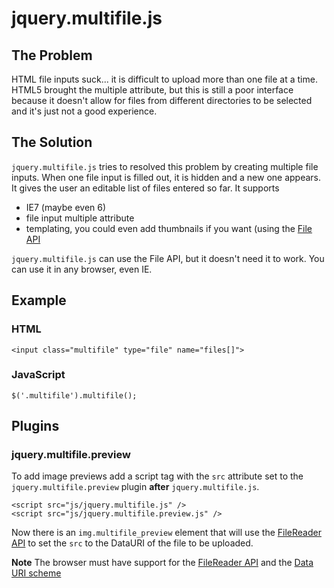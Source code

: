 # jquery.multifile.js

## The Problem
HTML file inputs suck... it is difficult to upload more than one file at a time.  HTML5 brought the multiple attribute, but this is still a poor interface because it doesn't allow for files from different directories to be selected and it's just not a good experience.

## The Solution
`jquery.multifile.js` tries to resolved this problem by creating multiple file inputs.  When one file input is filled out, it is hidden and a new one appears.  It gives the user an editable list of files entered so far.  It supports

* IE7 (maybe even 6)
* file input multiple attribute
* templating, you could even add thumbnails if you want (using the [File API](https://developer.mozilla.org/en/DOM/File#getAsDataURL(\)))

`jquery.multifile.js` can use the File API, but it doesn't need it to work.  You can use it in any browser, even IE.

## Example
### HTML
    <input class="multifile" type="file" name="files[]">

### JavaScript
    $('.multifile').multifile();

## Plugins

### jquery.multifile.preview

To add image previews add a script tag with the `src` attribute set to the 
`jquery.multifile.preview` plugin **after** `jquery.multifile.js`.

    <script src="js/jquery.multifile.js" />
    <script src="js/jquery.multifile.preview.js" />

Now there is an `img.multifile_preview` element that will use the [FileReader API] 
to set the `src` to the DataURI of the file to be uploaded.

**Note** The browser must have support for the [FileReader API] and the [Data URI scheme]

[FileReader API]: https://developer.mozilla.org/en-US/docs/DOM/FileReader "FileReader"
[Data URI scheme]: https://en.wikipedia.org/wiki/Data_URI_scheme "Data URI"

